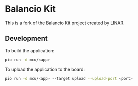 # Balancio Kit

This is a fork of the Balancio Kit project created by [LINAR](https://github.com/udesa-ai).

## Development

To build the application:

```sh
pio run -d mcu/<app>
```

To upload the application to the board:

```sh
pio run -d mcu/<app> --target upload --upload-port <port>
```
